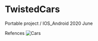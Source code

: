 # TwistedCars
Portable project / IOS_Android 
2020 June

Refences
![Cars](https://user-images.githubusercontent.com/17013151/69377463-5764f900-0c7a-11ea-892d-ea998b341caa.jpg)





